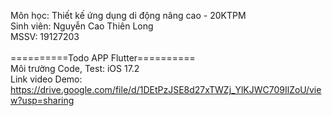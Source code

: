 Môn học: Thiết kế ứng dụng di động nâng cao - 20KTPM <br />
Sinh viên: Nguyễn Cao Thiên Long <br />
MSSV: 19127203 <br />
<br />
==========Todo APP Flutter==========<br />
Môi trường Code, Test: iOS 17.2<br />
Link video Demo: https://drive.google.com/file/d/1DEtPzJSE8d27xTWZj_YlKJWC709IlZoU/view?usp=sharing
